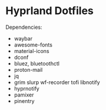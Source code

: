 # Hyprland Dotfiles
Dependencies:
- waybar
- awesome-fonts
- material-icons
- dconf 
- bluez, bluetoothctl
- proton-mail
- jq
- grim slurp wf-recorder tofi libnotify
- hyprnotify
- pamixer
- pinentry